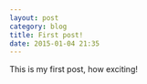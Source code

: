 ```yaml
---
layout: post
category: blog
title: First post!
date: 2015-01-04 21:35
---
```


This is my first post, how exciting!
